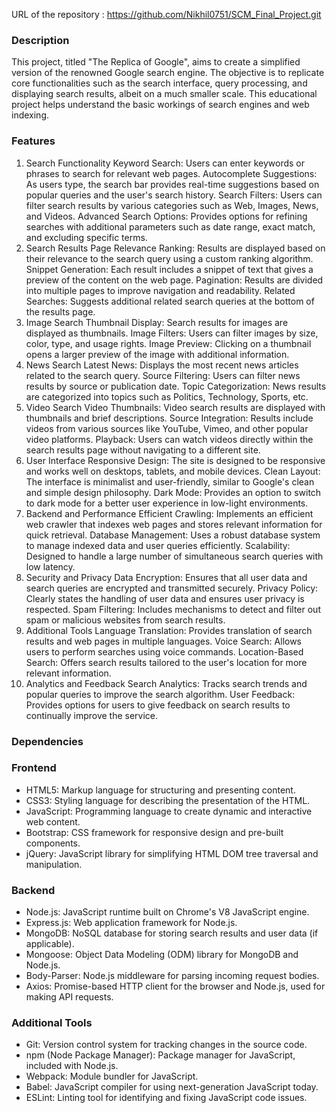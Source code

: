 URL of the repository : https://github.com/Nikhil0751/SCM_Final_Project.git

### Description ### 

This project, titled "The Replica of Google", aims to create a simplified version of the renowned Google search engine. The objective is to replicate core functionalities such as the search interface, query processing, and displaying search results, albeit on a much smaller scale. This educational project helps understand the basic workings of search engines and web indexing.

### Features ###

1. Search Functionality
   Keyword Search: Users can enter keywords or phrases to search for relevant web pages.
   Autocomplete Suggestions: As users type, the search bar provides real-time suggestions based on popular queries and the user's search history.
   Search Filters: Users can filter search results by various categories such as Web, Images, News, and Videos.
   Advanced Search Options: Provides options for refining searches with additional parameters such as date range, exact match, and excluding specific terms.
2. Search Results Page
   Relevance Ranking: Results are displayed based on their relevance to the search query using a custom ranking algorithm.
   Snippet Generation: Each result includes a snippet of text that gives a preview of the content on the web page.
   Pagination: Results are divided into multiple pages to improve navigation and readability.
   Related Searches: Suggests additional related search queries at the bottom of the results page.
3. Image Search
   Thumbnail Display: Search results for images are displayed as thumbnails.
   Image Filters: Users can filter images by size, color, type, and usage rights.
   Image Preview: Clicking on a thumbnail opens a larger preview of the image with additional information.
4. News Search
   Latest News: Displays the most recent news articles related to the search query.
   Source Filtering: Users can filter news results by source or publication date.
   Topic Categorization: News results are categorized into topics such as Politics, Technology, Sports, etc.
5. Video Search
   Video Thumbnails: Video search results are displayed with thumbnails and brief descriptions.
   Source Integration: Results include videos from various sources like YouTube, Vimeo, and other popular video platforms.
   Playback: Users can watch videos directly within the search results page without navigating to a different site.
6. User Interface
   Responsive Design: The site is designed to be responsive and works well on desktops, tablets, and mobile devices.
   Clean Layout: The interface is minimalist and user-friendly, similar to Google's clean and simple design philosophy.
   Dark Mode: Provides an option to switch to dark mode for a better user experience in low-light environments.
7. Backend and Performance
   Efficient Crawling: Implements an efficient web crawler that indexes web pages and stores relevant information for quick retrieval.
   Database Management: Uses a robust database system to manage indexed data and user queries efficiently.
   Scalability: Designed to handle a large number of simultaneous search queries with low latency.
8. Security and Privacy
   Data Encryption: Ensures that all user data and search queries are encrypted and transmitted securely.
   Privacy Policy: Clearly states the handling of user data and ensures user privacy is respected.
   Spam Filtering: Includes mechanisms to detect and filter out spam or malicious websites from search results.
9. Additional Tools
   Language Translation: Provides translation of search results and web pages in multiple languages.
   Voice Search: Allows users to perform searches using voice commands.
   Location-Based Search: Offers search results tailored to the user's location for more relevant information.
10. Analytics and Feedback
   Search Analytics: Tracks search trends and popular queries to improve the search algorithm.
   User Feedback: Provides options for users to give feedback on search results to continually improve the service.

### Dependencies ###

### Frontend
- HTML5: Markup language for structuring and presenting content.
- CSS3: Styling language for describing the presentation of the HTML.
- JavaScript: Programming language to create dynamic and interactive web content.
- Bootstrap: CSS framework for responsive design and pre-built components.
- jQuery: JavaScript library for simplifying HTML DOM tree traversal and manipulation.

### Backend
- Node.js: JavaScript runtime built on Chrome's V8 JavaScript engine.
- Express.js: Web application framework for Node.js.
- MongoDB: NoSQL database for storing search results and user data (if applicable).
- Mongoose: Object Data Modeling (ODM) library for MongoDB and Node.js.
- Body-Parser: Node.js middleware for parsing incoming request bodies.
- Axios: Promise-based HTTP client for the browser and Node.js, used for making API requests.

### Additional Tools
- Git: Version control system for tracking changes in the source code.
- npm (Node Package Manager): Package manager for JavaScript, included with Node.js.
- Webpack: Module bundler for JavaScript.
- Babel: JavaScript compiler for using next-generation JavaScript today.
- ESLint: Linting tool for identifying and fixing JavaScript code issues.


